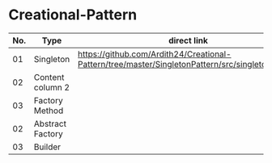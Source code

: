 # Creational-Pattern

No. | Type | direct link
------------ | ------------- | -------------
01 | Singleton | https://github.com/Ardith24/Creational-Pattern/tree/master/SingletonPattern/src/singletonpattern
02 | Content column 2 |
03 | Factory Method |
02 | Abstract Factory |
03 | Builder |
